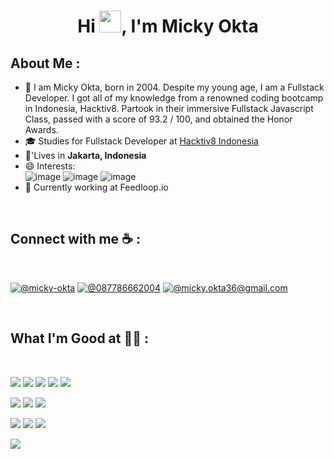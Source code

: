 <h1 align="center">Hi <img src="https://media.giphy.com/media/hvRJCLFzcasrR4ia7z/giphy.gif" width="35">, I'm Micky Okta</h1>

## About Me :

- 🏢 I am Micky Okta, born in 2004. Despite my young age, I am a Fullstack Developer. I got all of my knowledge from a renowned coding bootcamp in Indonesia, Hacktiv8. Partook in their immersive Fullstack Javascript Class, passed with a score of 93.2 / 100, and obtained the Honor Awards.
- 🎓 Studies for Fullstack Developer at [Hacktiv8 Indonesia](https://hacktiv8.com)
- 🏡'Lives in **Jakarta, Indonesia**
- 😄 Interests: <br>
![image](https://user-images.githubusercontent.com/108231025/214236554-37e6cc0c-3998-454e-833a-e208e9b69108.png) ![image](https://user-images.githubusercontent.com/108231025/214236618-744a6d8e-b184-4cab-9485-0d0e207f2a29.png) ![image](https://user-images.githubusercontent.com/108231025/214236726-f67fe165-930c-4f5c-9b2f-91aa46a77cd4.png)
- 🔭 Currently working at Feedloop.io
<br>

## Connect with me ☕ :

<br>

[![@micky-okta](https://img.icons8.com/fluency/48/000000/linkedin.png "@micky-okta")](https://www.linkedin.com/in/micky-okta/) 
[![@087786662004](https://img.icons8.com/fluency/48/000000/phone-disconnected.png "@087786662004")](tel:087786662004) 
[![@micky.okta36@gmail.com](https://img.icons8.com/fluency/48/000000/apple-mail.png "@micky.okta36@gmail.com")](micky.okta36@gmail.com)

<br>

## What I'm Good at 🧑‍💻 :

<br>

<img src="https://user-images.githubusercontent.com/108231025/214235344-17a24b85-0d58-44fa-b7a6-2b2515689f56.png"/> <img src="https://user-images.githubusercontent.com/108231025/214237192-dad2ccb1-f6b3-4188-968c-6d63e28cc565.png"/> <img src="https://user-images.githubusercontent.com/108231025/214235511-ab06a705-4682-4fc7-be1c-e094444e4ad1.png"/> <img src="https://user-images.githubusercontent.com/108231025/214235684-225deee8-cbdc-454e-8f45-79c2a444519c.png"/> <img src="https://user-images.githubusercontent.com/108231025/214224807-57f8c31e-ba7e-40f3-9a91-80f209dadc43.png"/>

<img src="https://user-images.githubusercontent.com/108231025/214235755-f9365036-7a1e-4eba-9998-5b38e95ac3b9.png"/> <img src="https://user-images.githubusercontent.com/108231025/214237295-a84bb63e-a447-4993-bcc7-6ac8bbab0671.png"/> <img src="https://user-images.githubusercontent.com/108231025/214235919-007e11f7-129b-4391-9eee-105be498c7dd.png"/>

<img src="https://user-images.githubusercontent.com/108231025/214236051-1bcd957d-ed2f-4595-9c65-316e4899b748.png"/> <img src="https://user-images.githubusercontent.com/108231025/214236130-8faa7a4e-50a8-4f04-95a1-6ff531f65536.png"/> <img src="https://user-images.githubusercontent.com/108231025/214236231-717e480b-0497-44b7-8b36-3e2409753aba.png"/>

<img src="https://user-images.githubusercontent.com/108231025/214236302-fd49a124-e576-4e02-9fec-ba984ba59f11.png"/>

<br>
<!--
**Mickyokta/Mickyokta** is a ✨ _special_ ✨ repository because its `README.md` (this file) appears on your GitHub profile.

Here are some ideas to get you started:

- 🔭 I’m currently working on ...
- 🌱 I’m currently learning ...
- 👯 I’m looking to collaborate on ...
- 🤔 I’m looking for help with ...
- 💬 Ask me about ...
- 📫 How to reach me: ...
- 😄 Pronouns: ...
- ⚡ Fun fact: ...
-->
